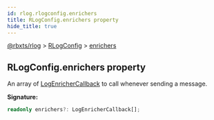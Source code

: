 ```yaml
---
id: rlog.rlogconfig.enrichers
title: RLogConfig.enrichers property
hide_title: true
---
```


[@rbxts/rlog](./rlog.md) &gt; [RLogConfig](./rlog.rlogconfig.md) &gt; [enrichers](./rlog.rlogconfig.enrichers.md)

## RLogConfig.enrichers property

An array of [LogEnricherCallback](./rlog.logenrichercallback.md) to call whenever sending a message.

**Signature:**

```typescript
readonly enrichers?: LogEnricherCallback[];
```